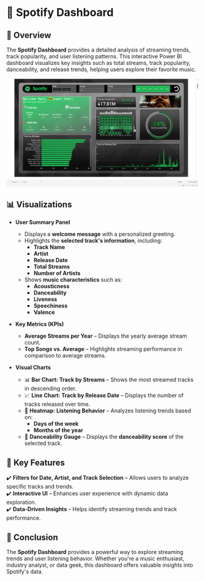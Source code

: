 # 🎵 Spotify Dashboard  

## 📌 Overview  
The **Spotify Dashboard** provides a detailed analysis of streaming trends, track popularity, and user listening patterns. This interactive Power BI dashboard visualizes key insights such as total streams, track popularity, danceability, and release trends, helping users explore their favorite music.  

![Spotify_Dashboard](https://github.com/omkardhumma/Spotify---PowerBI/blob/master/Screenshot%20(10).png)

## 📊 Visualizations  

- **User Summary Panel**  
  - Displays a **welcome message** with a personalized greeting.  
  - Highlights the **selected track's information**, including:  
    - **Track Name**  
    - **Artist**  
    - **Release Date**  
    - **Total Streams**  
    - **Number of Artists**  
  - Shows **music characteristics** such as:  
    - **Acousticness**  
    - **Danceability**  
    - **Liveness**  
    - **Speechiness**  
    - **Valence**  

- **Key Metrics (KPIs)**  
  - **Average Streams per Year** – Displays the yearly average stream count.  
  - **Top Songs vs. Average** – Highlights streaming performance in comparison to average streams.  

- **Visual Charts**  
  - 📊 **Bar Chart: Track by Streams** – Shows the most streamed tracks in descending order.  
  - 📈 **Line Chart: Track by Release Date** – Displays the number of tracks released over time.  
  - 📅 **Heatmap: Listening Behavior** – Analyzes listening trends based on:  
    - **Days of the week**  
    - **Months of the year**  
  - 🎵 **Danceability Gauge** – Displays the **danceability score** of the selected track.  

## 🎯 Key Features  
✔️ **Filters for Date, Artist, and Track Selection** – Allows users to analyze specific tracks and trends.  
✔️ **Interactive UI** – Enhances user experience with dynamic data exploration.  
✔️ **Data-Driven Insights** – Helps identify streaming trends and track performance.  

## 🏁 Conclusion  
The **Spotify Dashboard** provides a powerful way to explore streaming trends and user listening behavior. Whether you're a music enthusiast, industry analyst, or data geek, this dashboard offers valuable insights into Spotify's data.  
